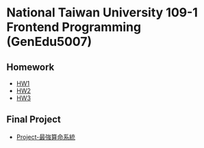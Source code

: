 # National Taiwan University 109-1 Frontend Programming (GenEdu5007)
## Homework
* [HW1](https://quackwilson.github.io/109-1Frontend/Homework/HW1/)
* [HW2](https://quackwilson.github.io/109-1Frontend/Homework/HW2/)
* [HW3](https://quackwilson.github.io/109-1Frontend/Homework/HW3/)

## Final Project
* [Project-最強算命系統](https://quackwilson.github.io/109-1Frontend/final/index.html)
